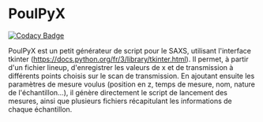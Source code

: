 # PoulPyX

[![Codacy Badge](https://api.codacy.com/project/badge/Grade/3e752d3704414b51879e738734395413)](https://app.codacy.com/gh/cpasquier/poulpyx?utm_source=github.com&utm_medium=referral&utm_content=cpasquier/poulpyx&utm_campaign=Badge_Grade_Settings)

PoulPyX est un petit générateur de script pour le SAXS, utilisant l'interface tkinter (https://docs.python.org/fr/3/library/tkinter.html).
Il permet, à partir d'un fichier lineup, d'enregistrer les valeurs de x et de transmission à différents points choisis sur le scan de transmission. En ajoutant ensuite les paramètres de mesure voulus (position en z, temps de mesure, nom, nature de l'échantillon...), il génère directement le script de lancement des mesures, ainsi que plusieurs fichiers récapitulant les informations de chaque échantillon.
